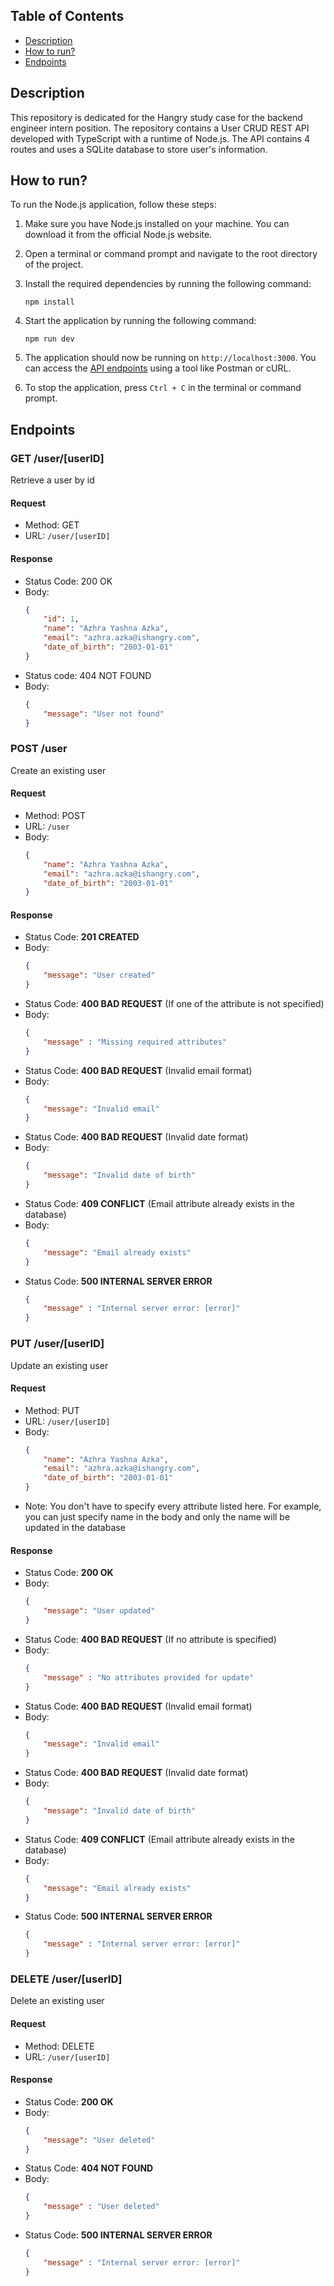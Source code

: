 
## Table of Contents
- [Description](#description)
- [How to run?](#how-to-run)
- [Endpoints](#endpoints)

## Description
This repository is dedicated for the Hangry study case for the backend engineer intern position. The repository contains a User CRUD REST API developed with TypeScript with a runtime of Node.js. The API contains 4 routes and uses a SQLite database to store user's information. 

## How to run?
To run the Node.js application, follow these steps:

1. Make sure you have Node.js installed on your machine. You can download it from the official Node.js website.

2. Open a terminal or command prompt and navigate to the root directory of the project.

3. Install the required dependencies by running the following command:
    ```
    npm install
    ```

4. Start the application by running the following command:
    ```
    npm run dev
    ```

5. The application should now be running on `http://localhost:3000`. You can access the [API endpoints](#endpoints) using a tool like Postman or cURL.

6. To stop the application, press `Ctrl + C` in the terminal or command prompt.

## Endpoints
### GET /user/[userID]
Retrieve a user by id

#### Request
- Method: GET
- URL: `/user/[userID]`

#### Response
- Status Code: 200 OK
- Body:
    ```json
    {
        "id": 1,
        "name": "Azhra Yashna Azka",
        "email": "azhra.azka@ishangry.com",
        "date_of_birth": "2003-01-01"
    }
    ```
- Status code: 404 NOT FOUND
- Body:
    ```json
    {
        "message": "User not found"
    }
    ```

### POST /user
Create an existing user

#### Request
- Method: POST
- URL: `/user`
- Body:
    ```json
    {
        "name": "Azhra Yashna Azka",
        "email": "azhra.azka@ishangry.com",
        "date_of_birth": "2003-01-01"
    }
    ```

#### Response
- Status Code: **201 CREATED**
- Body:
    ```json
    {
        "message": "User created"
    }
    ```
- Status Code: **400 BAD REQUEST** (If one of the attribute is not specified)
- Body:
    ```json
    {
        "message" : "Missing required attributes"
    }
    ```
- Status Code: **400 BAD REQUEST** (Invalid email format)
- Body:
    ```json
    {
        "message": "Invalid email"
    }
    ```
- Status Code: **400 BAD REQUEST** (Invalid date format)
- Body:
    ```json
    {
        "message": "Invalid date of birth"
    }
    ```
- Status Code: **409 CONFLICT** (Email attribute already exists in the database)
- Body:
    ```json
    {
        "message": "Email already exists"
    }
    ```
- Status Code: **500 INTERNAL SERVER ERROR**
    ```json
    {
        "message" : "Internal server error: [error]"        
    }
    ```


### PUT /user/[userID]
Update an existing user

#### Request
- Method: PUT
- URL: `/user/[userID]`
- Body:
    ```json
    {
        "name": "Azhra Yashna Azka",
        "email": "azhra.azka@ishangry.com",
        "date_of_birth": "2003-01-01"
    }
    ```
- Note: You don't have to specify every attribute listed here. For example, you can just specify name in the body and only the name will be updated in the database

#### Response
- Status Code: **200 OK**
- Body:
    ```json
    {
        "message": "User updated"
    }
    ```
- Status Code: **400 BAD REQUEST** (If no attribute is specified)
- Body:
    ```json
    {
        "message" : "No attributes provided for update"
    }
    ```
- Status Code: **400 BAD REQUEST** (Invalid email format)
- Body:
    ```json
    {
        "message": "Invalid email"
    }
    ```
- Status Code: **400 BAD REQUEST** (Invalid date format)
- Body:
    ```json
    {
        "message": "Invalid date of birth"
    }
    ```
- Status Code: **409 CONFLICT** (Email attribute already exists in the database)
- Body:
    ```json
    {
        "message": "Email already exists"
    }
    ```
- Status Code: **500 INTERNAL SERVER ERROR**
    ```json
    {
        "message" : "Internal server error: [error]"        
    }
    ```

### DELETE /user/[userID]
Delete an existing user

#### Request
- Method: DELETE
- URL: `/user/[userID]`

#### Response
- Status Code: **200 OK**
- Body:
    ```json
    {
        "message": "User deleted"
    }
    ```
- Status Code: **404 NOT FOUND** 
- Body:
    ```json
    {
        "message" : "User deleted"
    }
    ```
- Status Code: **500 INTERNAL SERVER ERROR**
    ```json
    {
        "message" : "Internal server error: [error]"        
    }
    ```
